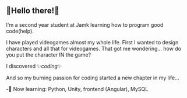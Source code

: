 ## 🌻Hello there!🌻

I'm a second year student at Jamk learning how to program good code(help).

I have played videogames almost my whole life. First I wanted to design characters and all that for videogames. That got me wondering... how do you put the character IN the game?

I discovered ✨*coding*✨

And so my burning passion for coding started a new chapter in my life... 

-🍂 Now learning: Python, Unity, frontend (Angular), MySQL

<!--
**MiniNoita/mininoita** is a ✨ _special_ ✨ repository because its `README.md` (this file) appears on your GitHub profile.

Here are some ideas to get you started:

- 🔭 I’m currently working on ...
- 🌱 I’m currently learning ...
- 👯 I’m looking to collaborate on ...
- 🤔 I’m looking for help with ...
- 💬 Ask me about ...
- 📫 How to reach me: ...
- 😄 Pronouns: ...
- ⚡ Fun fact: ...
-->
